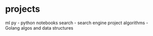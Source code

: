 # projects

ml py - python notebooks
search - search engine project
algorithms - Golang algos and data structures
